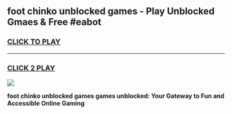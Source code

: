 
## foot chinko unblocked games - Play Unblocked Gmaes & Free #eabot
<h3>
<a href="https://news.freeplayer.one?title=foot_chinko_unblocked_games&ref=03M">CLICK TO PLAY</a></h3>
<hr>

<h3>
<a href="https://news.freeplayer.one?title=foot_chinko_unblocked_games&ref=03M">CLICK 2 PLAY</a>
  
</h3>

<a href="https://news.freeplayer.one?title=foot_chinko_unblocked_games&ref=03M"><img src="https://clearcache.store/games.png"></a>


**foot chinko unblocked games games unblocked: Your Gateway to Fun and Accessible Online Gaming**

